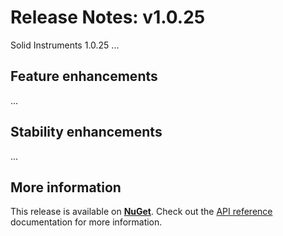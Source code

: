 <!--
Copyright (c) RapidField LLC. Licensed under the MIT License. See LICENSE.txt in the project root for license information.
-->

# Release Notes: v1.0.25

Solid Instruments 1.0.25 ...

## Feature enhancements

...

## Stability enhancements

...

## More information

This release is available on [**NuGet**](https://www.nuget.org/packages?q=RapidField.SolidInstruments). Check out the [API reference](https://www.solidinstruments.com/api/index.html) documentation for more information.